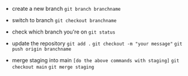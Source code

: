 - create a new branch
  `git branch branchname`

- switch to branch
  `git checkout branchname`

- check which branch you're on
  `git status`

- update the repository
  `git add .`
  `git checkout -m "your message"`
  `git push origin branchname`

- merge staging into main
  `[do the above commands with staging]`
  `git checkout main`
  `git merge staging`
